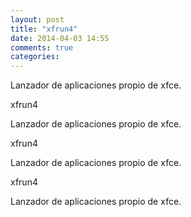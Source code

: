 ```yaml
---
layout: post
title: "xfrun4"
date: 2014-04-03 14:55
comments: true
categories: 
---
```

Lanzador de aplicaciones propio de xfce.

xfrun4

Lanzador de aplicaciones propio de xfce.

xfrun4

Lanzador de aplicaciones propio de xfce.

xfrun4

Lanzador de aplicaciones propio de xfce.

